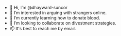 - 👋 Hi, I’m @dhayward-suncor
- 👀 I’m interested in arguing with strangers online.
- 🌱 I’m currently learning how to donate blood.
- 💞️ I’m looking to collaborate on divestment strategies.
- 📫 It's best to reach me by email.

<!---
dhayward-suncor/dhayward-suncor is a ✨ special ✨ repository because its `README.md` (this file) appears on your GitHub profile.
You can click the Preview link to take a look at your changes.
--->
